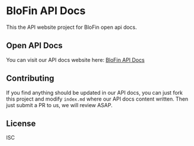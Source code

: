 # BloFin API Docs

This the API website project for BloFin open api docs.

## Open API Docs

You can visit our API docs website here: [BloFin API Docs](https://blofin.com/docs)


## Contributing

If you find anything should be updated in our API docs, you can just fork this project and modify `index.md` where our API docs content written. Then just submit a PR to us, we will review ASAP.

## License

ISC
